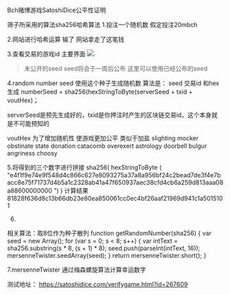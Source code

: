Bch赌博游戏SatoshiDice公平性证明

筛子所采用的算法sha256哈希算法
1.投注一个随机数 假定投注20mbch

2.网站进行哈希运算  输了 网站拿走了这笔钱

3.查看交易的游戏id
主要界面
![](https://i.imgur.com/n7xU6h0.jpg)

>未公开的seed seed将会于一周后公布
>这里可以使用已经公布的seed

4.random number seed 使用这个种子生成随机数
算法是： seed 交易id 和hex生成 
numberSeed = sha256(hexStringToByte(serverSeed + txid + voutHex)；

serverSeed是预先生成好的，txid是你押注时产生的区块链交易id，这个本身就是不可能预知的

voutHex 为了增加随机性 使游戏更加公平 类似于加盐 
slighting mocker obstinate state donation catacomb overexert astrology doorbell bulgur angriness choosy

5.将得到的三个数字进行拼接
sha256( hexStringToByte ( "e4f1f9e74e9f548d4c866c627e8093275a37a8a956bf24c2bead7de3f4e7bacc8e75f71737d4b5a1c2328ab41a47f650937aec38cfd4cb6a259d813aaa08a88600000000 ") )
计算结果
81828f636d8c13b66db23e80ea850061cc0ec4bf26aaf21969d941c1a5015101

6.
相关算法：取8位作为种子散列
function getRandomNumber(sha256) {
	var seed = new Array();
	for (var s = 0; s < 8; s++) {
	    var intText = sha256.substring(s * 8, (s + 1) * 8);
	    seed.push(parseInt(intText, 16));
	    mersenneTwister.seedArray(seed);
	}
	return mersenneTwister.short();
}

7.mersenneTwister 
通过梅森螺旋算法计算幸运数字

测试地址：
https://satoshidice.com/verifygame.html?id=267609